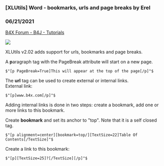 ### [XLUtils] Word - bookmarks, urls and page breaks by Erel
### 06/21/2021
[B4X Forum - B4J - Tutorials](https://www.b4x.com/android/forum/threads/131826/)

![](https://www.b4x.com/android/forum/attachments/115274)  
  
XLUtils v2.02 adds support for urls, bookmarks and page breaks.  
  
A **p**aragraph tag with the PageBreak attribute will start on a new page.  

```B4X
$"[p PageBreak=True]This will appear at the top of the page[/p]"$
```

  
  
The **url** tag can be used to create external or internal links.  
External link:  

```B4X
$"[p]www.b4x.com[/p]"$
```

  
Adding internal links is done in two steps: create a bookmark, add one or more links to this bookmark.  
  
Create **bookmark** and set its anchor to "top". Note that it is a self closed tag.  

```B4X
$"[p alignment=center][bookmark=top/][TextSize=22]Table Of Contents[/TextSize]"$
```

  
  
Create a link to this bookmark:  

```B4X
$"[p][TextSize=25]?[/TextSize][/p]"$
```